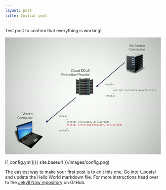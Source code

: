 ```yaml
---
layout: post
title: Initial post
---
```


Test post to confirm that everything is working!

![Test image](..\images\ddos-mitm.png)

![_config.yml]({{ site.baseurl }}/images/config.png)

The easiest way to make your first post is to edit this one. Go into /_posts/ and update the Hello World markdown file. For more instructions head over to the [Jekyll Now repository](https://github.com/barryclark/jekyll-now) on GitHub.